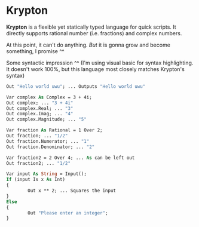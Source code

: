 # Krypton

**Krypton** is a flexible yet statically typed language for quick scripts. It directly supports rational number (i.e. fractions) and complex numbers.

At this point, it can't do anything. *But* it is gonna grow and become something, I promise ^^

Some syntactic impression ^^
(I'm using visual basic for syntax highlighting. It doesn't work 100%, but this language most closely matches Krypton's syntax)

```vb
Out "Hello world uwu"; ... Outputs "Hello world uwu"

Var complex As Complex = 3 + 4i;
Out complex; ... "3 + 4i"
Out complex.Real; ... "3"
Out complex.Imag; ... "4"
Out complex.Magnitude; ... "5"

Var fraction As Rational = 1 Over 2;
Out fraction; ... "1/2"
Out fraction.Numerator; ... "1"
Out fraction.Denominator; ... "2"

Var fraction2 = 2 Over 4; ... As can be left out
Out fraction2; ... "1/2"

Var input As String = Input();
If (input Is x As Int)
{
        Out x ** 2; ... Squares the input
}
Else
{
        Out "Please enter an integer";
}
```



